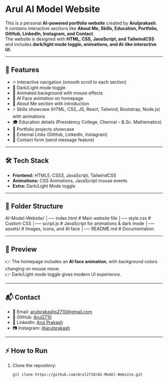 # Arul AI Model Website  

This is a personal **AI-powered portfolio website** created by **Arulprakash**.  
It contains interactive sections like **About Me, Skills, Education, Portfolio, GitHub, LinkedIn, Instagram, and Contact**.  
The website is designed with **HTML, CSS, JavaScript, and TailwindCSS** and includes **dark/light mode toggle, animations, and AI-like interactive UI.**  

---

## 🚀 Features
- 🔥 Interactive navigation (smooth scroll to each section)  
- 🌙 Dark/Light mode toggle  
- 🎨 Animated background with mouse effects  
- 👤 AI Face animation on homepage  
- 📝 About Me section with introduction  
- ⚡ Skills showcase (HTML, CSS, JS, React, Tailwind, Bootstrap, Node.js) with animations  
- 🎓 Education details (Presidency College, Chennai – B.Sc. Mathematics)  
- 💼 Portfolio projects showcase  
- 🔗 External Links (GitHub, LinkedIn, Instagram)  
- 📩 Contact form (send message feature)  

---

## 🛠️ Tech Stack
- **Frontend:** HTML5, CSS3, JavaScript, TailwindCSS  
- **Animations:** CSS Animations, JavaScript mouse events  
- **Extra:** Dark/Light Mode toggle  

---
## 📂 Folder Structure
AI-Model-Website/
│── index.html # Main website file
│── style.css # Custom CSS
│── script.js # JavaScript for animations & dark mode
│── assets/ # Images, icons, and AI face
│── README.md # Documentation


---

## 📸 Preview
👉 The homepage includes an **AI face animation**, with background colors changing on mouse move.  
👉 Dark/Light mode toggle gives modern UI experience.  

---

## 📬 Contact
- 📧 Email: arulprakashs2710@gmail.com  
- 🔗 GitHub: [Arul2710](https://github.com/Arul2710)  
- 🔗 LinkedIn: [Arul Prakash](https://www.linkedin.com/in/arul-prakash-s2004)  
- 📷 Instagram: [@arulprakash](#)  

---

## ⚡ How to Run
1. Clone the repository:  
   ```bash
   git clone https://github.com/Arul2710/AI-Model-Website.git


